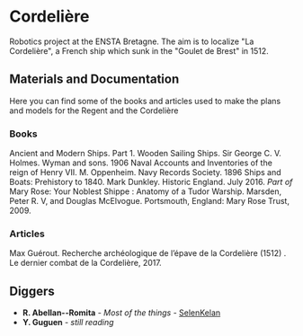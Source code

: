 # Cordelière

Robotics project at the ENSTA Bretagne. The aim is to localize "La Cordelière", a French ship which sunk in the "Goulet de Brest" in 1512.

## Materials and Documentation

Here you can find some of the books and articles used to make the plans and models for the Regent and the Cordelière

### Books

Ancient and Modern Ships. Part 1. Wooden Sailing Ships. Sir George C. V. Holmes. Wyman and sons. 1906
Naval Accounts and Inventories of the reign of Henry VII. M. Oppenheim. Navy Records Society. 1896
Ships and Boats: Prehistory to 1840. Mark Dunkley. Historic England. July 2016.
*Part of* Mary Rose: Your Noblest Shippe : Anatomy of a Tudor Warship. Marsden, Peter R. V, and Douglas McElvogue. Portsmouth, England: Mary Rose Trust, 2009.

### Articles

Max Guérout. Recherche archéologique de l’épave de la Cordelière (1512) . Le dernier combat de la Cordelière, 2017. <hal-01616207>

## Diggers

* **R. Abellan--Romita** - *Most of the things* - [SelenKelan](https://github.com/selenkelan)
* **Y. Guguen** - *still reading*
